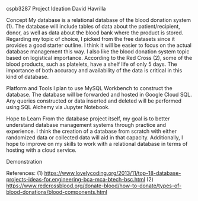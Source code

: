 cspb3287 Project Ideation
David Havrilla

Concept
My database is a relational database of the blood donation system (1). The database will include tables of data about the patient/recipient, donor, as well as data about the blood bank where the product is stored. Regarding my topic of choice, I picked from the free datasets since it provides a good starter outline. I think it will be easier to focus on the actual database management this way. I also like the blood donation system topic based on logistical importance. According to the Red Cross (2), some of the blood products, such as platelets, have a shelf life of only 5 days. The importance of both accuracy and availability of the data is critical in this kind of database.

Platform and Tools
I plan to use MySQL Workbench to construct the database. The database will be forwarded and hosted in Google Cloud SQL. Any queries constructed or data inserted and deleted will be performed using SQL Alchemy via Jupyter Notebook.

Hope to Learn
From the database project itself, my goal is to better understand database management systems through practice and experience. I think the creation of a database from scratch with either randomized data or collected data will aid in that capacity. Additionally, I hope to improve on my skills to work with a relational database in terms of hosting with a cloud service.

Demonstration

References:
(1) https://www.lovelycoding.org/2013/11/top-18-database-projects-ideas-for.engineering-bca-mca-btech-bsc.html
(2) https://www.redcrossblood.org/donate-blood/how-to-donate/types-of-blood-donations/blood-components.html
